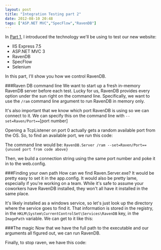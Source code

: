 ```yaml
---
layout: post
title: "Integration Testing part 2"
date: 2012-08-10 20:48
tags: ["ASP.NET MVC","SpecFlow","RavenDB"]
---
```

In [Part 1,](../integration-testing-part-1/) I introduced the technology we'll be using to test our new website:

* IIS Express 7.5
* ASP.NET MVC 3
* RavenDB
* SpecFlow
* Selenium

In this part, I'll show you how we control  RavenDB.

###Raven DB command line
We want to start up a fresh in-memory RavenDB server before each test. Lucky for us, RavenDB provides every option under the sun right on the command line. Specifically, we want to use the `/ram` command line argument to run RavenDB in memory only. 

It's also important that we know which port RavenDB is using so we can connect to it. We can specify this on the command line with `--set=Raven/Port==`[port number]

Opening a TcpListener on port 0 actually gets a random available port from the OS. So, to find an available port, we run this code:
<script src="https://gist.github.com/3319958.js?file=GetRandomUnusedPort.cs"></script>

The command line would be:
`RavenDB.Server /ram --set=Raven/Port=={unused port from code above}`

Then, we build a connection string using the same port number and poke it in to the web.config.

###Finding your own path
How can we find Raven.Server.exe? It would be pretty easy to set it in the app.config. It would also be pretty lame, especially if you're working on a team. While it's safe to assume your coworkers have RavenDB installed, they won't all have it installed in the same place.

It's likely installed as a windows service, so let's just look up the directory where the service goes to find it. That information is stored in the registry, in the `HKLM\System\CurrentControlSet\Services\RavenDB` key, in the `ImagePath` variable. We can get to it like this:
<script src="https://gist.github.com/3319958.js?file=GetRavenDbServicePath,cs">
</script>

###The magic
Now that we have the full path to the executable and our arguments all figured out, we can run RavenDB.

<script src="https://gist.github.com/3319958.js?file=StartRaven.cs"></script>

Finally, to stop raven, we have this code:
<script src="https://gist.github.com/3319958.js?file=StopRaven.cs"></script>
